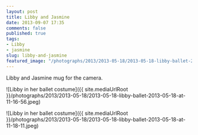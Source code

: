 ```yaml
---
layout: post
title: Libby and Jasmine
date: 2013-09-07 17:35
comments: false
published: true
tags:
- Libby
- jasmine
slug: libby-and-jasmine
featured_image: "/photographs/2013/2013-05-18/2013-05-18-libby-ballet-2013-05-18-at-11-16-56.jpeg"
---
```

Libby and Jasmine mug for the camera.

![Libby in her ballet costume]({{ site.mediaUrlRoot }}/photographs/2013/2013-05-18/2013-05-18-libby-ballet-2013-05-18-at-11-16-56.jpeg)

![Libby in her ballet costume]({{ site.mediaUrlRoot }}/photographs/2013/2013-05-18/2013-05-18-libby-ballet-2013-05-18-at-11-18-11.jpeg)
